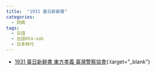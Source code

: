 ```yaml
---
title:  "1931 臺日新辭書"
categories: 
  - 詞典
tags:
  - 日語
  - 台語Khá-nah
  - 日本時代
---
```


- [1931 臺日新辭書 東方孝義 臺灣警察協會](https://kiek.taigi.info/1931TaijitSinSusu/){:target="_blank"}
